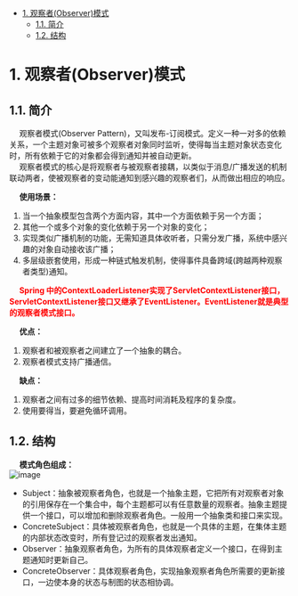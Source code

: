

<!-- TOC -->

- [1. 观察者(Observer)模式](#1-观察者observer模式)
    - [1.1. 简介](#11-简介)
    - [1.2. 结构](#12-结构)

<!-- /TOC -->

# 1. 观察者(Observer)模式  
## 1.1. 简介
&emsp; 观察者模式(Observer Pattern)，又叫发布-订阅模式。定义一种一对多的依赖关系，一个主题对象可被多个观察者对象同时监听，使得每当主题对象状态变化时，所有依赖于它的对象都会得到通知并被自动更新。  
&emsp; 观察者模式的核心是将观察者与被观察者接耦，以类似于消息/广播发送的机制联动两者，使被观察者的变动能通知到感兴趣的观察者们，从而做出相应的响应。  

&emsp; **使用场景：**  
1. 当一个抽象模型包含两个方面内容，其中一个方面依赖于另一个方面；  
2. 其他一个或多个对象的变化依赖于另一个对象的变化；  
3. 实现类似广播机制的功能，无需知道具体收听者，只需分发广播，系统中感兴趣的对象自动接收该广播；  
4. 多层级嵌套使用，形成一种链式触发机制，使得事件具备跨域(跨越两种观察者类型)通知。  

&emsp; **<font color = "red">Spring 中的ContextLoaderListener实现了ServletContextListener接口，ServletContextListener接口又继承了EventListener。EventListener就是典型的观察者模式接口。</font>**  

&emsp; **优点：**  
1. 观察者和被观察者之间建立了一个抽象的耦合。
2. 观察者模式支持广播通信。

&emsp; **缺点：**
1. 观察者之间有过多的细节依赖、提高时间消耗及程序的复杂度。
2. 使用要得当，要避免循环调用。

## 1.2. 结构  
&emsp; **模式角色组成：**  
![image](http://www.wt1814.com/static/view/images/java/design/design-16.png)  

* Subject：抽象被观察者角色，也就是一个抽象主题，它把所有对观察者对象的引用保存在一个集合中，每个主题都可以有任意数量的观察者。抽象主题提供一个接口，可以增加和删除观察者角色。一般用一个抽象类和接口来实现。
* ConcreteSubject：具体被观察者角色，也就是一个具体的主题，在集体主题的内部状态改变时，所有登记过的观察者发出通知。
* Observer：抽象观察者角色，为所有的具体观察者定义一个接口，在得到主题通知时更新自己。
* ConcreteObserver：具体观察者角色，实现抽象观察者角色所需要的更新接口，一边使本身的状态与制图的状态相协调。
